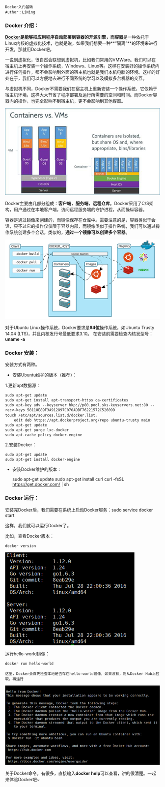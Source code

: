 ```
Docker入门基础
Author：LiNing
```

### Docker 介绍：

**[Docker](https://github.com/docker/docker)**是能够把应用程序自动部署到容器的开源引擎，而**容器**是一种依托于Linux内核的虚拟化技术，也就是说，如果我们想要一种**“隔离”**的环境来进行开发，那就用Docker吧。

一说到虚拟化，很自然会联想到虚拟机，比如我们常用的VMWare。我们可以在宿主机上再安装一个操作系统，Windows、Linux等。这样在安装好的操作系统内进行任何操作，都不会影响到外面的宿主机也就是我们本机电脑的环境。这样的好处在于，我们可以方便地去进行不同系统的学习以及模拟多台机器的交互。

与虚拟机不同，Docker不需要我们在宿主机上重新安装一个操作系统，它依赖于宿主机环境，这样大大节省了程序部署及运行所需要的空间和时间。而Docker容器内的操作，也完全影响不到宿主机，更不会影响到其他容器。

![](Containers_Vs_VMs.png) 

Docker主要由几部分组成：**客户端**，**服务端**，**远程仓库**。Docker采用了C/S架构，用户通过在本地客户端，访问远程服务端的守护进程，从而操纵容器。

容器是通过镜像来创建的，而镜像保存在仓库中。需要注意的是，容器类似于会话，只不过它的操作仅仅限于容器内部，而镜像类似于操作系统，我们可以通过操作系统创建多个会话，类似的，**通过一个镜像可以创建多个容器**。

![](Docker_Achitecture.png) 

对于Ubuntu Linux操作系统，Docker要求是**64位**操作系统，如Ubuntu Trusty 14.04 (LTS)，并且内核发行号最低要求3.10。
在安装前需要检查内核发型号：**uname -a**

### Docker 安装：

安装方式有两种。

* 安装Ubuntu维护的版本（推荐）：

1.更新apt数据源：

	sudo apt-get update
	sudo apt-get install apt-transport-https ca-certificates
	sudo apt-key adv --keyserver hkp://p80.pool.sks-keyservers.net:80 --recv-keys 58118E89F3A912897C070ADBF76221572C52609D
	touch /etc/apt/sources.list.d/docker.list，
		edit deb https://apt.dockerproject.org/repo ubuntu-trusty main
	sudo apt-get update
	sudo apt-get purge lxc-docker
	sudo apt-cache policy docker-engine

2.安装Docker：
	
	sudo apt-get update
	sudo apt-get install docker-engine

* 安装Docker维护的版本：

	sudo apt-get update
	sudo apt-get install curl
	curl -fsSL https://get.docker.com/ | sh
	

### Docker 运行：

安装完Docker后，我们需要在系统上启动Docker服务：sudo service docker start

这样，我们就可以运行Docker了。

比如，查看Docker版本：
	
	docker version

![](version.png) 
	
运行hello-world镜像：
	
	docker run hello-world
	
	这里，Docker会首先检查本地是否存在hello-world镜像，如果没有，则从Docker Hub上拉取，再运行

![](helloworld.png) 

关于Docker命令，有很多，直接输入**docker help**可以查看，讲的很清楚。一起来体验Docker吧~
